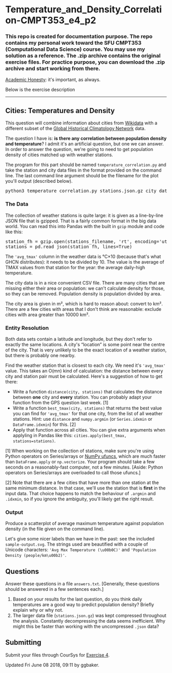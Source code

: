 # Temperature_and_Density_Correlation-CMPT353_e4_p2
<h3>This repo is created for documentation purpose. The repo contains my personal work toward the SFU CMPT353 (Computational Data Science) course. You may use my solution as a reference. The .zip archive contains the original exercise files. For practice purpose, you can download the .zip archive and start working from there.</h3>

<p><a href="https://coursys.sfu.ca/2018su-cmpt-353-d1/pages/AcademicHonesty">Academic Honesty</a>: it's important, as always.</p>
<p>Below is the exercise description </p>
<hr>


<h2 id="h-cities-temperatures-and-density">Cities: Temperatures and Density</h2>
<p>This question will combine information about cities from <a href="https://www.wikidata.org/wiki/Q24639">Wikidata</a> with a different subset of the <a href="https://www.ncdc.noaa.gov/data-access/land-based-station-data/land-based-datasets/global-historical-climatology-network-ghcn">Global Historical Climatology Network</a> data.</p>
<p>The question I have is: <strong>is there any correlation between population density and temperature</strong>? I admit it's an artificial question, but one we can answer. In order to answer the question, we're going to need to get population density of cities matched up with weather stations.</p>
<p>The program for this part should be named <code>temperature_correlation.py</code> and take the station and city data files in the format provided on the command line. The last command line argument should be the filename for the plot you'll output (described below).</p>
<pre class="highlight lang-bash">python3 temperature_correlation.py stations.json.gz city_data.csv output.svg</pre>
<h3 id="h-the-data">The Data</h3>
<p>The collection of weather stations is quite large: it is given as a line-by-line JSON file that is gzipped. That is a fairly common format in the big data world. You can read this into Pandas with the built in <code>gzip</code> module and code like this:</p>
<pre class="highlight lang-python">station_fh = gzip.open(stations_filename, 'rt', encoding='utf-8')
stations = pd.read_json(station_fh, lines=True)</pre>
<p>The <code>'avg_tmax'</code> column in the weather data is <span>&deg;</span>C<span>&times;</span>10 (because that's what GHCN distributes): it needs to be divided by 10. The value is the average of TMAX values from that station for the year: the average daily-high temperature.</p>
<p>The city data is in a nice convenient CSV file. There are many cities that are missing either their area or population: we can't calculate density for those, so they can be removed. Population density is population divided by area.</p>
<p>The city area is given in m², which is hard to reason about: convert to km². There are a few cities with areas that I don't think are reasonable: exclude cities with area greater than 10000 km².</p>
<h3 id="h-entity-resolution">Entity Resolution</h3>
<p>Both data sets contain a latitude and longitude, but they don't refer to exactly the same locations. A city's <span>&ldquo;</span>location<span>&rdquo;</span> is some point near the centre of the city. That is very unlikely to be the exact location of a weather station, but there is probably one nearby.</p>
<p>Find the weather station that is closest to each city. We need it's <code>'avg_tmax'</code> value. This takes an O(mn) kind of calculation: the distance between every city and station pair must be calculated. Here's a suggestion of how to get there:</p>
<ul><li>Write a function <code>distance(city, stations)</code> that calculates the distance between <strong>one</strong> city and <strong>every</strong> station. You can probably adapt your function from the GPS question last week. [1]
</li><li>Write a function <code>best_tmax(city, stations)</code> that returns the best value you can find for <code>'avg_tmax'</code> for that one city, from the list of all weather stations. Hint: use <code>distance</code> and <code>numpy.argmin</code> (or <code>Series.idxmin</code> or <code>DataFrame.idxmin</code>) for this. [2]
</li><li>Apply that function across all cities. You can give extra arguments when applyling in Pandas like this: <code>cities.apply(best_tmax, stations=stations)</code>.
</li></ul>
<p>[1] When working on the collection of stations, make sure you're using Python operators on Series/arrays or <a href="https://docs.scipy.org/doc/numpy/reference/ufuncs.html#math-operations">NumPy ufuncs</a>, which are much faster than <code>DataFrame.apply</code> or <code>np.vectorize</code>. Your program should take a few seconds on a reasonably-fast computer, not a few minutes. [Aside: Python operators on Series/arrays are overloaded to call those ufuncs.]</p>
<p>[2] Note that there are a few cities that have more than one station at the same minimum distance. In that case, we'll use the station that is <strong>first</strong> in the input data. That choice happens to match the behaviour of <code>.argmin</code> and <code>.idxmin</code>, so if you ignore the ambiguity, you'll likely get the right result.</p>
<h3 id="h-output">Output</h3>
<p>Produce a scatterplot  of average maximum temperature against population density (in the file given on the command line).</p>
<p>Let's give some nicer labels than we have in the past: see the included <code>sample-output.svg</code>. The strings used are beautified with a couple of Unicode characters: <code>'Avg Max Temperature (\u00b0C)'</code> and <code>'Population Density (people/km\u00b2)'</code>.</p>
<h2 id="h-questions">Questions</h2>
<p>Answer these questions in a file <code>answers.txt</code>. [Generally, these questions should be answered in a few sentences each.]</p>
<ol><li>Based on your results for the last question, do you think daily temperatures are a good way to predict population density? Briefly explain why or why not.
</li><li>The larger data file (<code>stations.json.gz</code>) was kept compressed throughout the analysis. Constantly decompressing the data seems inefficient. Why might this be faster than working with the uncompressed <code>.json</code> data?
</li></ol>
<h2 id="h-submitting">Submitting</h2>
<p>Submit your files through CourSys for <a href="/2018su-cmpt-353-d1/+e4/">Exercise 4</a>.</p></div>

<div class="updateinfo">Updated Fri June 08 2018, 09:11 by ggbaker.

</div>
